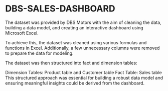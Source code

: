# DBS-SALES-DASHBOARD
The dataset was provided by DBS Motors with the aim of cleaning the data, building a data model, and creating an interactive dashboard using Microsoft Excel.

To achieve this, the dataset was cleaned using various formulas and functions in Excel. Additionally, a few unnecessary columns were removed to prepare the data for modeling.

The dataset was then structured into fact and dimension tables:

Dimension Tables: Product table and Customer table
Fact Table: Sales table
This structured approach was essential for building a robust data model and ensuring meaningful insights could be derived from the dashboard.
